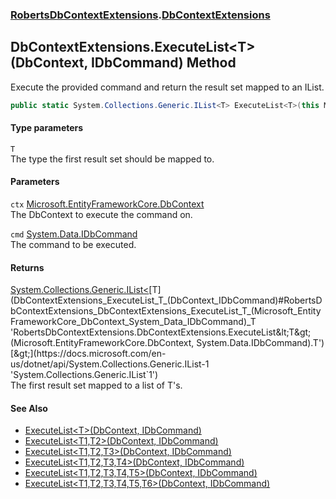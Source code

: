 ### [RobertsDbContextExtensions](RobertsDbContextExtensions 'RobertsDbContextExtensions').[DbContextExtensions](DbContextExtensions 'RobertsDbContextExtensions.DbContextExtensions')
## DbContextExtensions.ExecuteList&lt;T&gt;(DbContext, IDbCommand) Method
Execute the provided command and return the result set mapped to
an IList<T>.
```csharp
public static System.Collections.Generic.IList<T> ExecuteList<T>(this Microsoft.EntityFrameworkCore.DbContext ctx, System.Data.IDbCommand cmd);
```
#### Type parameters
<a name='RobertsDbContextExtensions_DbContextExtensions_ExecuteList_T_(Microsoft_EntityFrameworkCore_DbContext_System_Data_IDbCommand)_T'></a>
`T`  
The type the first result set should be mapped to.
  
#### Parameters
<a name='RobertsDbContextExtensions_DbContextExtensions_ExecuteList_T_(Microsoft_EntityFrameworkCore_DbContext_System_Data_IDbCommand)_ctx'></a>
`ctx` [Microsoft.EntityFrameworkCore.DbContext](https://docs.microsoft.com/en-us/dotnet/api/Microsoft.EntityFrameworkCore.DbContext 'Microsoft.EntityFrameworkCore.DbContext')  
The DbContext to execute the command on.
  
<a name='RobertsDbContextExtensions_DbContextExtensions_ExecuteList_T_(Microsoft_EntityFrameworkCore_DbContext_System_Data_IDbCommand)_cmd'></a>
`cmd` [System.Data.IDbCommand](https://docs.microsoft.com/en-us/dotnet/api/System.Data.IDbCommand 'System.Data.IDbCommand')  
The command to be executed.
  
#### Returns
[System.Collections.Generic.IList&lt;](https://docs.microsoft.com/en-us/dotnet/api/System.Collections.Generic.IList-1 'System.Collections.Generic.IList`1')[T](DbContextExtensions_ExecuteList_T_(DbContext_IDbCommand)#RobertsDbContextExtensions_DbContextExtensions_ExecuteList_T_(Microsoft_EntityFrameworkCore_DbContext_System_Data_IDbCommand)_T 'RobertsDbContextExtensions.DbContextExtensions.ExecuteList&lt;T&gt;(Microsoft.EntityFrameworkCore.DbContext, System.Data.IDbCommand).T')[&gt;](https://docs.microsoft.com/en-us/dotnet/api/System.Collections.Generic.IList-1 'System.Collections.Generic.IList`1')  
The first result set mapped to a list of T's.
#### See Also
- [ExecuteList&lt;T&gt;(DbContext, IDbCommand)](DbContextExtensions_ExecuteList_T_(DbContext_IDbCommand) 'RobertsDbContextExtensions.DbContextExtensions.ExecuteList&lt;T&gt;(Microsoft.EntityFrameworkCore.DbContext, System.Data.IDbCommand)')
- [ExecuteList&lt;T1,T2&gt;(DbContext, IDbCommand)](DbContextExtensions_ExecuteList_T1_T2_(DbContext_IDbCommand) 'RobertsDbContextExtensions.DbContextExtensions.ExecuteList&lt;T1,T2&gt;(Microsoft.EntityFrameworkCore.DbContext, System.Data.IDbCommand)')
- [ExecuteList&lt;T1,T2,T3&gt;(DbContext, IDbCommand)](DbContextExtensions_ExecuteList_T1_T2_T3_(DbContext_IDbCommand) 'RobertsDbContextExtensions.DbContextExtensions.ExecuteList&lt;T1,T2,T3&gt;(Microsoft.EntityFrameworkCore.DbContext, System.Data.IDbCommand)')
- [ExecuteList&lt;T1,T2,T3,T4&gt;(DbContext, IDbCommand)](DbContextExtensions_ExecuteList_T1_T2_T3_T4_(DbContext_IDbCommand) 'RobertsDbContextExtensions.DbContextExtensions.ExecuteList&lt;T1,T2,T3,T4&gt;(Microsoft.EntityFrameworkCore.DbContext, System.Data.IDbCommand)')
- [ExecuteList&lt;T1,T2,T3,T4,T5&gt;(DbContext, IDbCommand)](DbContextExtensions_ExecuteList_T1_T2_T3_T4_T5_(DbContext_IDbCommand) 'RobertsDbContextExtensions.DbContextExtensions.ExecuteList&lt;T1,T2,T3,T4,T5&gt;(Microsoft.EntityFrameworkCore.DbContext, System.Data.IDbCommand)')
- [ExecuteList&lt;T1,T2,T3,T4,T5,T6&gt;(DbContext, IDbCommand)](DbContextExtensions_ExecuteList_T1_T2_T3_T4_T5_T6_(DbContext_IDbCommand) 'RobertsDbContextExtensions.DbContextExtensions.ExecuteList&lt;T1,T2,T3,T4,T5,T6&gt;(Microsoft.EntityFrameworkCore.DbContext, System.Data.IDbCommand)')
